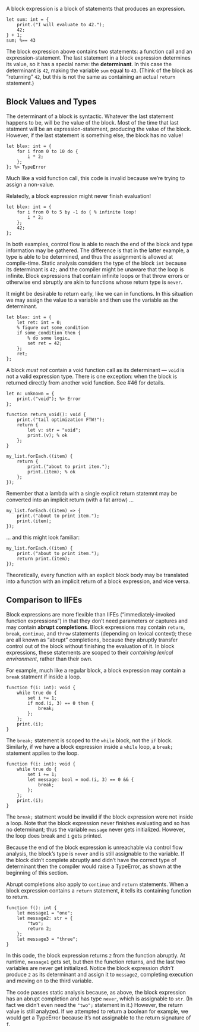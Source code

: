 A block expression is a block of statements that produces an expression.
```cp
let sum: int = {
	print.("I will evaluate to 42.");
	42;
} + 1;
sum; %== 43
```
The block expression above contains two statements: a function call and an expression-statement. The last statement in a block expression determines its value, so it has a special name: the **determinant**. In this case the determinant is `42`, making the variable `sum` equal to `43`. (Think of the block as “returning” `42`, but this is not the same as containing an actual `return` statement.)

## Block Values and Types
The determinant of a block is syntactic. Whatever the last statement happens to be, will be the value of the block. Most of the time that last statment will be an expression-statement, producing the value of the block. However, if the last statement is something else, the block has no value!
```cp
let blex: int = {
	for i from 0 to 10 do {
		i * 2;
	};
}; %> TypeError
```
Much like a void function call, this code is invalid because we’re trying to assign a non-value.

Relatedly, a block expression might never finish evaluation!
```cp
let blex: int = {
	for i from 0 to 5 by -1 do { % infinite loop!
		i * 2;
	};
	42;
};
```
In both examples, control flow is able to reach the end of the block and type information may be gathered. The difference is that in the latter example, a type is able to be determined, and thus the assignment is allowed at compile-time. Static analysis considers the type of the block `int` because its determinant is `42;` and the compiler might be unaware that the loop is infinite. Block expressions that contain infinite loops or that throw errors or otherwise end abruptly are akin to functions whose return type is `never`.

It might be desirable to return early, like we can in functions. In this situation we may assign the value to a variable and then use the variable as the determinant.
```cp
let blex: int = {
	let ret: int = 0;
	% figure out some_condition
	if some_condition then {
		% do some logic…
		set ret = 42;
	};
	ret;
};
```

A block *must not* contain a void function call as its determinant — `void` is not a valid expression type. There is one exception: when the block is returned directly from another void function. See #46 for details.
```cp
let n: unknown = {
	print.("void"); %> Error
};

function return_void(): void {
	print.("tail optimization FTW!");
	return {
		let v: str = "void";
		print.(v); % ok
	};
}

my_list.forEach.((item) {
	return {
		print.("about to print item.");
		print.(item); % ok
	};
});
```
Remember that a lambda with a single explicit return statemnt may be converted into an implicit return (with a fat arrow) …
```cp
my_list.forEach.((item) => {
	print.("about to print item.");
	print.(item);
});
```
… and this might look familiar:
```cp
my_list.forEach.((item) {
	print.("about to print item.");
	return print.(item);
});
```
Theoretically, every function with an explicit block body may be translated into a function with an implicit return of a block expression, and vice versa.

## Comparison to IIFEs
Block expressions are more flexible than IIFEs (“immediately-invoked function expressions”) in that they don’t need parameters or captures and may contain **abrupt completions**. Block expressions may contain `return`, `break`, `continue`, and `throw` statements (depending on lexical context); these are all known as “abrupt” completions, because they abruptly transfer control out of the block without finishing the evaluation of it. In block expressions, these statements are scoped to their *containing lexical environment*, rather than their own.

For example, much like a regular block, a block expression may contain a `break` statment if inside a loop.
```cp
function f(i: int): void {
	while true do {
		set i += 1;
		if mod.(i, 3) == 0 then {
			break;
		};
	};
	print.(i);
}
```
The `break;` statement is scoped to the `while` block, not the `if` block. Similarly, if we have a block expression inside a `while` loop, a `break;` statement applies to the loop.
```cp
function f(i: int): void {
	while true do {
		set i += 1;
		let message: bool = mod.(i, 3) == 0 && {
			break;
		};
	};
	print.(i);
}
```
The `break;` statment would be invalid if the block expression were not inside a loop. Note that the block expression never finishes evaluating and so has no determinant; thus the variable `message` never gets initialized. However, the loop does break and `i` gets printed.

Because the end of the block expression is unreachable via control flow analysis, the block’s type is `never` and is still assignable to the variable. If the block didn’t complete abruptly and didn’t have the correct type of determinant then the compiler would raise a TypeError, as shown at the beginning of this section.

Abrupt completions also apply to `continue` and `return` statements. When a block expression contains a `return` statement, it tells its containing function to return.
```cp
function f(): int {
	let message1 = "one";
	let message2: str = {
		"two";
		return 2;
	};
	let message3 = "three";
}
```
In this code, the block expression returns `2` from the function abruptly. At runtime, `message1` gets set, but then the function returns, and the last two variables are never get initialized. Notice the block expression *didn’t* produce `2` as its determinant and assign it to `message2`, completing execution and moving on to the third variable.

The code passes static analysis because, as above, the block expression has an abrupt completion and has type `never`, which is assignable to `str`. (In fact we didn’t even need the `"two";` statement in it.) However, the return value is still analyzed. If we attempted to return a boolean for example, we would get a TypeError because it’s not assignable to the return signature of `f`.
